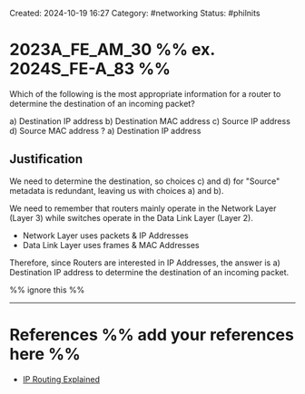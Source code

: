 Created: 2024-10-19 16:27
Category: #networking
Status: #philnits



# 2023A_FE_AM_30 %% ex. 2024S_FE-A_83 %%

Which of the following is the most appropriate information for a router to determine the destination of an incoming packet?

a) Destination IP address
b) Destination MAC address
c) Source IP address
d) Source MAC address
?
a) Destination IP address

## Justification

We need to determine the destination, so choices c) and d) for "Source" metadata is redundant, leaving us with choices a) and b).

We need to remember that routers mainly operate in the Network Layer (Layer 3) while switches operate in the Data Link Layer (Layer 2).
- Network Layer uses packets & IP Addresses
- Data Link Layer uses frames & MAC Addresses

Therefore, since Routers are interested in IP Addresses, the answer is a) Destination IP address to determine the destination of an incoming packet.


%% ignore this %%
<!--SR:!2025-03-25,4,270-->
---









# References %% add your references here %%
- [IP Routing Explained](https://networklessons.com/cisco/ccna-routing-switching-icnd1-100-105/ip-routing-explained)